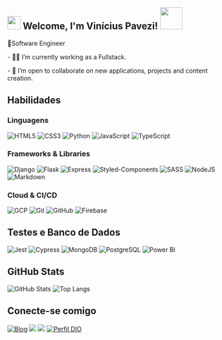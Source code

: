 <h2><img src="https://emojis.slackmojis.com/emojis/images/1531849430/4246/blob-sunglasses.gif?1531849430" width="30"/> Welcome, I'm Vinícius Pavezi! <img src="https://media.giphy.com/media/RbDKaczqWovIugyJmW/giphy.gif" width="50"></h2>
<p>🤖Software Engineer <a>
</a></p>
<p>- 👩‍💻 I’m currently working as a Fullstack.</p>
<p>- 🤝 I’m open to collaborate on new applications, projects and content creation.</p>

## Habilidades
### Linguagens 
 ![HTML5](https://img.shields.io/badge/HTML5-e5e5e0?style=for-the-badge&logo=html5) 	![CSS3](https://img.shields.io/badge/CSS3-e5e5e0?style=for-the-badge&logo=css3&logoColor=264CE4) ![Python](https://img.shields.io/badge/python-3670A0?style=for-the-badge&logo=python&logoColor=ffdd54)
![JavaScript](https://img.shields.io/badge/JavaScript-e5e5e0?style=for-the-badge&logoColor=FF9900&logo=javascript) ![TypeScript](https://img.shields.io/badge/TypeScript-e5e5e0?style=for-the-badge&logo=typescript) 

### Frameworks & Libraries
![Django](https://img.shields.io/badge/django-%23092E20.svg?style=for-the-badge&logo=django&logoColor=white)
![Flask](https://img.shields.io/badge/flask-%23000.svg?style=for-the-badge&logo=flask&logoColor=white)
![Express](https://img.shields.io/badge/Express.js-000000?style=for-the-badge&logo=express&logoColor=white)
![Styled-Components](https://img.shields.io/badge/styled--components-DB7093?style=for-the-badge&logo=styled-components&logoColor=white)
![SASS](https://img.shields.io/badge/Sass-CC6699?style=for-the-badge&logo=sass&logoColor=white)
![NodeJS](https://img.shields.io/badge/Node.js-339933?style=for-the-badge&logo=nodedotjs&logoColor=white)
![Markdown](https://img.shields.io/badge/Markdown-000?style=for-the-badge&logo=markdown)

### Cloud & CI/CD
![GCP](https://img.shields.io/badge/Google_Cloud_Platform-e5e5e0?style=for-the-badge&logo=googlecloud) ![Git](https://img.shields.io/badge/Git-e5e5e0?style=for-the-badge&logo=git) ![GitHub](https://img.shields.io/badge/GitHub-e5e5e0?style=for-the-badge&logoColor=6e5494&logo=github) ![Firebase](https://img.shields.io/badge/firebase-000?style=for-the-badge&logo=firebase&logoColor=ffca28) 

## Testes e Banco de Dados

![Jest](https://img.shields.io/badge/Jest-C21325?style=for-the-badge&logo=jest&logoColor=white)
![Cypress](https://img.shields.io/badge/Cypress-17202C?style=for-the-badge&logo=cypress&logoColor=white)
![MongoDB](https://img.shields.io/badge/MongoDB-4EA94B?style=for-the-badge&logo=mongodb&logoColor=white)
![PostgreSQL](https://img.shields.io/badge/PostgreSQL-316192?style=for-the-badge&logo=postgresql&logoColor=white)
![Power BI](https://img.shields.io/badge/PowerBI-000?style=for-the-badge&logo=PowerBI) 

## GitHub Stats

![GitHub Stats](https://github-readme-stats.vercel.app/api?username=Pavezi&theme=transparent&bg_color=16161f&border_color=0ab3d1&show_icons=true&icon_color=D1640A&title_color=0ab3d1&text_color=e5e5e0) ![Top Langs](https://github-readme-stats-git-masterrstaa-rickstaa.vercel.app/api/top-langs/?username=Pavezi&layout=donut&bg_color=16161f&border_color=0ab3d1&title_color=0ab3d1&text_color=e5e5e0)

## Conecte-se comigo

[<img src="https://img.shields.io/badge/blog-%230077B5.svg?&style=for-the-badge&logo=blogger&logoColor=white" alt="Blog" />](https://distritodev.blogspot.com/) [<img src="https://img.shields.io/badge/linkedin-%230077B5.svg?&style=for-the-badge&logo=linkedin&logoColor=white" />](https://www.linkedin.com/in/vinicius-pavezi-53976b162) [<img src = "https://img.shields.io/badge/instagram-%23E4405F.svg?&style=for-the-badge&logo=instagram&logoColor=white">](https://www.instagram.com/vinicius.pavezi/) [![Perfil DIO](https://img.shields.io/badge/-Meu%20Perfil%20na%20DIO-30A3DC?style=for-the-badge)](https://web.dio.me/users/pavezivinicius/)
